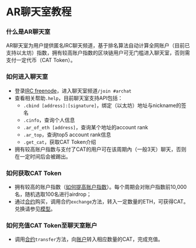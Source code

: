 # AR聊天室教程

### 什么是AR聊天室
AR聊天室为用户提供匿名IRC聊天频道，基于排名算法自动计算全网账户（目前已支持以太坊）指数，拥有较高账户指数的区块链用户可无门槛进入聊天室，否则需支付一定代币（CAT Token）。

### 如何进入聊天室
* 登录[IRC freenode](https://webchat.freenode.net/)，进入聊天室频道`/join #archat`
* 查看相关帮助`.help`，目前聊天室支持API包括：
    - `.cbind [address]:[signature]`，绑定（以太坊）地址与nickname的签名
    - `.cinfo`，查询个人信息
    - `.ar_of_eth [address]`，查询某个地址的account rank
    - `.ar_top`，查询top5 account rank信息
    - `.get_cat`，获取CAT Token介绍
* 拥有较高账户指数与支付了CAT的用户可在该周期內（一般3天）聊天，否则在一定时间后会被踢出。

### 如何获取CAT Token
* 拥有较高的账户指数（[如何提高账户指数](https://github.com/Tastingo/archat-tutorial/blob/master/ar-ch.pdf)）。每个周期会对账户指数前10,000名，随机选取100名进行airdrop；
* 通过[合约](https://ropsten.etherscan.io/address/0x351C54BE57c7d49CB074A47E030d8c5994eEAA16)购买，调用合约`exchange`方法，转入一定数量的ETH，可获得CAT。兑换请参见[模型](https://github.com/Tastingo/archat-tutorial/blob/master/cat-ch.pdf)。

### 如何充值CAT Token至聊天室账户
* 调用[合约](https://ropsten.etherscan.io/address/0xf8711d5FB1387B3d4b3ae4Bc47F40593b192bC85)`transfer`方法，向[账户](https://ropsten.etherscan.io/address/0xf8711d5FB1387B3d4b3ae4Bc47F40593b192bC85)转入相应数量的CAT，完成充值。
